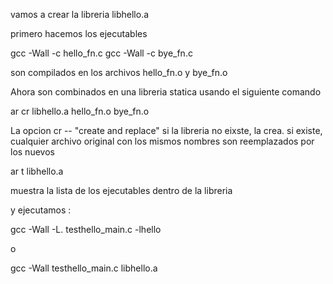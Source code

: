 vamos a crear la libreria libhello.a

primero hacemos los ejecutables

gcc -Wall -c hello_fn.c
gcc -Wall -c bye_fn.c

son compilados en los archivos hello_fn.o y bye_fn.o

Ahora son combinados en una libreria statica usando el siguiente comando

ar cr libhello.a hello_fn.o bye_fn.o

La opcion cr -- "create and replace"
si la libreria no eixste, la crea.
si existe, cualquier archivo original con los mismos nombres son 
reemplazados por los nuevos

ar t libhello.a

muestra la lista de los ejecutables dentro de la libreria

y ejecutamos :

gcc -Wall -L. testhello_main.c -lhello

o

gcc -Wall testhello_main.c libhello.a

